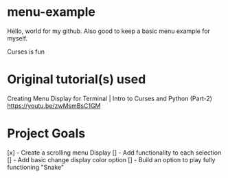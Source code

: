 # menu-example

Hello, world for my github. Also good to keep a basic menu example for myself.

Curses is fun

# Original tutorial(s) used

Creating Menu Display for Terminal | Intro to Curses and Python (Part-2)
https://youtu.be/zwMsmBsC1GM

# Project Goals
[x] - Create a scrolling menu Display
[]  - Add functionality to each selection
[]  - Add basic change display color option
[]  - Build an option to play fully functioning "Snake"
